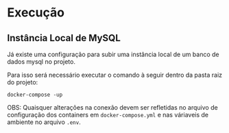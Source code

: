# Execução

## Instância Local de MySQL

Já existe uma configuração para subir uma instância local de um banco de dados mysql no projeto.

Para isso será necessário executar o comando à seguir dentro da pasta raiz do projeto:

```shell
docker-compose -up
```

OBS: Quaisquer alterações na conexão devem ser refletidas no arquivo de configuração dos containers em `docker-compose.yml` e nas váriaveis de ambiente no arquivo `.env`.
